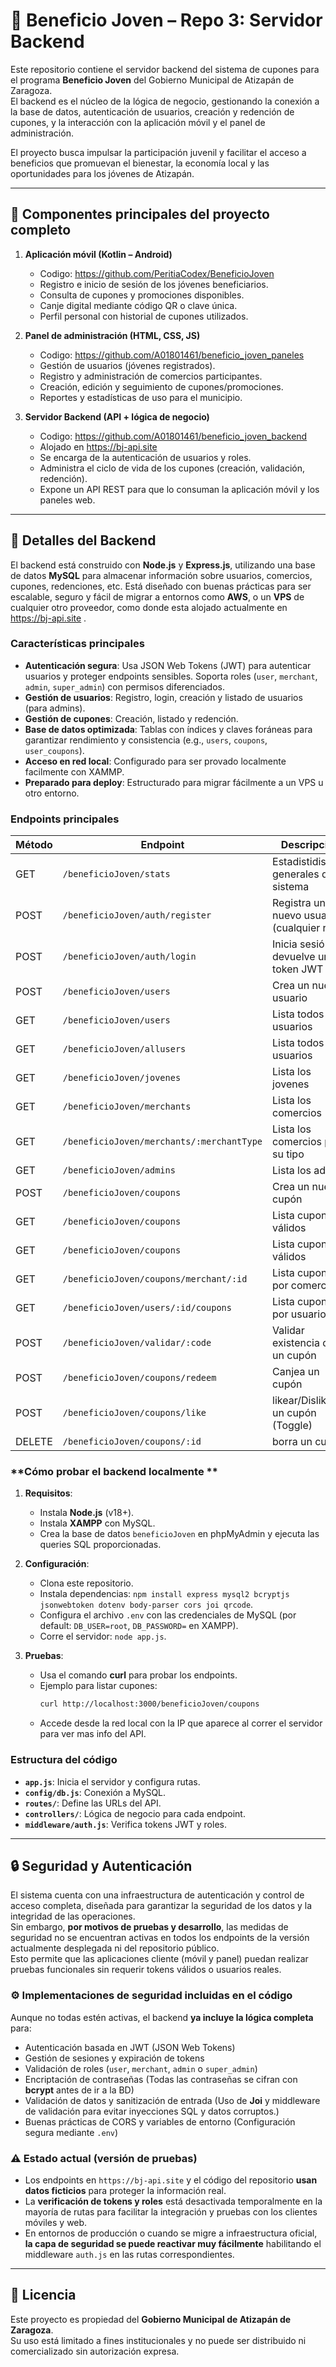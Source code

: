 # 📱 Beneficio Joven – Repo 3: Servidor Backend

Este repositorio contiene el servidor backend del sistema de cupones para el programa **Beneficio Joven** del Gobierno Municipal de Atizapán de Zaragoza.  
El backend es el núcleo de la lógica de negocio, gestionando la conexión a la base de datos, autenticación de usuarios, creación y redención de cupones, y la interacción con la aplicación móvil y el panel de administración.

El proyecto busca impulsar la participación juvenil y facilitar el acceso a beneficios que promuevan el bienestar, la economía local y las oportunidades para los jóvenes de Atizapán.

---

## 🌟 Componentes principales del proyecto completo 

1. **Aplicación móvil (Kotlin – Android)**

   - Codigo: https://github.com/PeritiaCodex/BeneficioJoven
   - Registro e inicio de sesión de los jóvenes beneficiarios.
   - Consulta de cupones y promociones disponibles.
   - Canje digital mediante código QR o clave única.
   - Perfil personal con historial de cupones utilizados.

2. **Panel de administración (HTML, CSS, JS)**

   - Codigo: https://github.com/A01801461/beneficio_joven_paneles
   - Gestión de usuarios (jóvenes registrados).
   - Registro y administración de comercios participantes.
   - Creación, edición y seguimiento de cupones/promociones.
   - Reportes y estadísticas de uso para el municipio.
  
3. **Servidor Backend (API + lógica de negocio)**

   - Codigo: https://github.com/A01801461/beneficio_joven_backend
   - Alojado en https://bj-api.site
   - Se encarga de la autenticación de usuarios y roles.
   - Administra el ciclo de vida de los cupones (creación, validación, redención).
   - Expone un API REST para que lo consuman la aplicación móvil y los paneles web.

---

## 🚀 Detalles del Backend

El backend está construido con **Node.js** y **Express.js**, utilizando una base de datos **MySQL** para almacenar información sobre usuarios, comercios, cupones, redenciones, etc. Está diseñado con buenas prácticas para ser escalable, seguro y fácil de migrar a entornos como **AWS**, o un **VPS** de cualquier otro proveedor, como donde esta alojado actualmente en https://bj-api.site .

### **Características principales**
- **Autenticación segura**: Usa JSON Web Tokens (JWT) para autenticar usuarios y proteger endpoints sensibles. Soporta roles (`user`, `merchant`, `admin`, `super_admin`) con permisos diferenciados.
- **Gestión de usuarios**: Registro, login, creación y listado de usuarios (para admins).
- **Gestión de cupones**: Creación, listado y redención.
- **Base de datos optimizada**: Tablas con índices y claves foráneas para garantizar rendimiento y consistencia (e.g., `users`, `coupons`, `user_coupons`).
- **Acceso en red local**: Configurado para ser provado localmente facilmente con XAMMP.
- **Preparado para deploy**: Estructurado para migrar fácilmente a un VPS u otro entorno.

### **Endpoints principales**
| Método | Endpoint                  | Descripción                              |
|--------|---------------------------|------------------------------------------|
| GET    | `/beneficioJoven/stats`      | Estadistidisticas generales del sistema |
| POST   | `/beneficioJoven/auth/register`      | Registra un nuevo usuario (cualquier rol) |
| POST   | `/beneficioJoven/auth/login`         | Inicia sesión y devuelve un token JWT    |
| POST   | `/beneficioJoven/users`              | Crea un nuevo usuario      |
| GET    | `/beneficioJoven/users`              | Lista todos los usuarios   |
| GET    | `/beneficioJoven/allusers`           | Lista todos los usuarios   |
| GET    | `/beneficioJoven/jovenes`            | Lista los jovenes    |
| GET    | `/beneficioJoven/merchants`          | Lista los comercios  |
| GET    | `/beneficioJoven/merchants/:merchantType` | Lista los comercios por su tipo |
| GET    | `/beneficioJoven/admins`             | Lista los admins     |
| POST   | `/beneficioJoven/coupons`            | Crea un nuevo cupón           |
| GET    | `/beneficioJoven/coupons`            | Lista cupones válidos         |
| GET    | `/beneficioJoven/coupons`            | Lista cupones válidos         |
| GET    | `/beneficioJoven/coupons/merchant/:id` | Lista cupones por comercio    |
| GET    | `/beneficioJoven/users/:id/coupons`    | Lista cupones por usuario     |
| POST   | `/beneficioJoven/validar/:code`     | Validar existencia de un cupón   |
| POST   | `/beneficioJoven/coupons/redeem`     | Canjea un cupón                 |
| POST   | `/beneficioJoven/coupons/like`       | likear/Dislikear un cupón (Toggle)  |
| DELETE | `/beneficioJoven/coupons/:id`        | borra un cupón                  |

### **Cómo probar el backend localmente **

1. **Requisitos**:
   - Instala **Node.js** (v18+).
   - Instala **XAMPP** con MySQL.
   - Crea la base de datos `beneficioJoven` en phpMyAdmin y ejecuta las queries SQL proporcionadas.

2. **Configuración**:
   - Clona este repositorio.
   - Instala dependencias: `npm install express mysql2 bcryptjs jsonwebtoken dotenv body-parser cors joi qrcode`.
   - Configura el archivo `.env` con las credenciales de MySQL (por default: `DB_USER=root`, `DB_PASSWORD=` en XAMPP).
   - Corre el servidor: `node app.js`.

3. **Pruebas**:
   - Usa el comando **curl** para probar los endpoints.
   - Ejemplo para listar cupones:
     ```bash
     curl http://localhost:3000/beneficioJoven/coupons
     ```
   - Accede desde la red local con la IP que aparece al correr el servidor para ver mas info del API.

### **Estructura del código**
- **`app.js`**: Inicia el servidor y configura rutas.
- **`config/db.js`**: Conexión a MySQL.
- **`routes/`**: Define las URLs del API.
- **`controllers/`**: Lógica de negocio para cada endpoint.
- **`middleware/auth.js`**: Verifica tokens JWT y roles.

---

## 🔒 Seguridad y Autenticación

El sistema cuenta con una infraestructura de autenticación y control de acceso completa, diseñada para garantizar la seguridad de los datos y la integridad de las operaciones.  
Sin embargo, **por motivos de pruebas y desarrollo**, las medidas de seguridad no se encuentran activas en todos los endpoints de la versión actualmente desplegada ni del repositorio público.  
Esto permite que las aplicaciones cliente (móvil y panel) puedan realizar pruebas funcionales sin requerir tokens válidos o usuarios reales.  

### ⚙️ Implementaciones de seguridad incluidas en el código

Aunque no todas estén activas, el backend **ya incluye la lógica completa** para:
- Autenticación basada en JWT (JSON Web Tokens)  
- Gestión de sesiones y expiración de tokens 
- Validación de roles (`user`, `merchant`, `admin` o `super_admin`)
- Encriptación de contraseñas (Todas las contraseñas se cifran con **bcrypt** antes de ir a la BD)
- Validación de datos y sanitización de entrada (Uso de **Joi** y middleware de validación para evitar inyecciones SQL y datos corruptos.) 
- Buenas prácticas de CORS y variables de entorno (Configuración segura mediante `.env`)

### ⚠️ Estado actual (versión de pruebas)

- Los endpoints en `https://bj-api.site` y el código del repositorio **usan datos ficticios** para proteger la información real.  
- La **verificación de tokens y roles** está desactivada temporalmente en la mayoría de rutas para facilitar la integración y pruebas con los clientes móviles y web.  
- En entornos de producción o cuando se migre a infraestructura oficial, **la capa de seguridad se puede reactivar muy fácilmente** habilitando el middleware `auth.js` en las rutas correspondientes.

---

## 📄 Licencia

Este proyecto es propiedad del **Gobierno Municipal de Atizapán de Zaragoza**.  
Su uso está limitado a fines institucionales y no puede ser distribuido ni comercializado sin autorización expresa.

